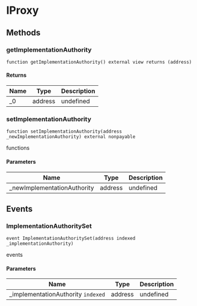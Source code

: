 # IProxy









## Methods

### getImplementationAuthority

```solidity
function getImplementationAuthority() external view returns (address)
```






#### Returns

| Name | Type | Description |
|---|---|---|
| _0 | address | undefined |

### setImplementationAuthority

```solidity
function setImplementationAuthority(address _newImplementationAuthority) external nonpayable
```

functions



#### Parameters

| Name | Type | Description |
|---|---|---|
| _newImplementationAuthority | address | undefined |



## Events

### ImplementationAuthoritySet

```solidity
event ImplementationAuthoritySet(address indexed _implementationAuthority)
```

events



#### Parameters

| Name | Type | Description |
|---|---|---|
| _implementationAuthority `indexed` | address | undefined |



